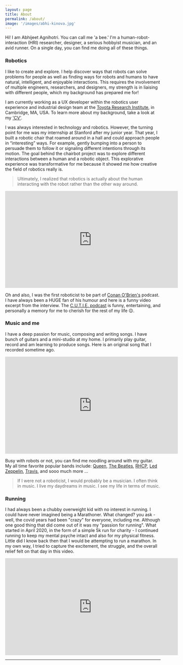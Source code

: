 ```yaml
---
layout: page
title: About
permalink: /about/
image: '/images/abhi-kinova.jpg'
---
```


Hi! I am Abhijeet Agnihotri. You can call me 'a bee.' I'm a human-robot-interaction (HRI) researcher, designer, a serious hobbyist musician, and an avid runner. On a single day, you can find me doing all of these things.

### Robotics

I like to create and explore. I help discover ways that robots can solve problems for people as well as finding ways for robots and humans to have natural, intelligent, and enjoyable interactions. This requires the involvement of multiple engineers, researchers, and designers, my strength is in liaising with different people, which my background has prepared me for!

I am currently working as a UX developer within the robotics user experience and industrial design team at the [Toyota Research Institute](https://www.tri.global/about-us/abhijeet-agnihotri), in Cambridge, MA, USA. To learn more about my background, take a look at my ['CV'](https://abhiagni.com/cv).

I was always interested in technology and robotics. However, the turning point for me was my internship at Stanford after my junior year. That year, I built a robotic chair that roamed around in a hall and could approach people in “interesting” ways. For example, gently bumping into a person to persuade them to follow it or signaling different intentions through its motion. The goal behind the chairbot project was to explore different interactions between a human and a robotic object. This explorative experience was transformative for me because it showed me how creative the field of robotics really is. 

> Ultimately, I realized that robotics is actually about the human interacting with the robot rather than the other way around.

<p><iframe width="560" height="315" src="https://www.youtube.com/embed/BnXC82-PPIQ" title="YouTube video player" frameborder="0" allow="accelerometer; autoplay; clipboard-write; encrypted-media; gyroscope; picture-in-picture" allowfullscreen></iframe></p>

Oh and also, I was the first roboticist to be part of [Conan O'Brien's](https://en.wikipedia.org/wiki/Conan_O%27Brien) podcast. I have always been a HUGE fan of his humour and here is a funny video excerpt from the interview. The [C.U.T.I.E. podcast](https://listen.teamcoco.com/cutie) is funny, entertaining, and personally a memory for me to cherish for the rest of my life 😌.

### Music and me

I have a deep passion for music, composing and writing songs. I have bunch of guitars and a mini-studio at my home. I primarily play guitar, record and am learning to produce songs. Here is an original song that I recorded sometime ago.

<p><iframe width="560" height="315" src="https://www.youtube.com/embed/lo9US7es6Dw" title="YouTube video player" frameborder="0" allow="accelerometer; autoplay; clipboard-write; encrypted-media; gyroscope; picture-in-picture" allowfullscreen></iframe></p>

Busy with robots or not, you can find me noodling around with my guitar. My all time favorite popular bands include: [Queen](https://en.wikipedia.org/wiki/Queen_(band)), [The Beatles](https://en.wikipedia.org/wiki/The_Beatles), [RHCP](https://en.wikipedia.org/wiki/Red_Hot_Chili_Peppers), [Led Zeppelin](https://en.wikipedia.org/wiki/Led_Zeppelin), [Travis](https://en.wikipedia.org/wiki/Travis_(band)), and sooo much more ...

> If I were not a roboticist, I would probably be a musician. I often think in music. I live my daydreams in music. I see my life in terms of music.

### Running

I had always been a chubby overweight kid with no interest in running. I could have never imagined being a Marathoner. What changed? you ask - well, the covid years had been "crazy" for everyone, including me. Although one good thing that did come out of it was my "passion for running". What started in April 2020, in the form of a simple 5k run for charity - I continued running to keep my mental psyche intact and also for my physical fitness. Little did I know back then that I would be attempting to run a marathon. In my own way, I tried to capture the excitement, the struggle, and the overall relief felt on that day in this video.

<p><iframe width="560" height="315" src="https://www.youtube.com/embed/-Ua_xkg75fg" title="YouTube video player" frameborder="0" allow="accelerometer; autoplay; clipboard-write; encrypted-media; gyroscope; picture-in-picture" allowfullscreen></iframe></p>

***